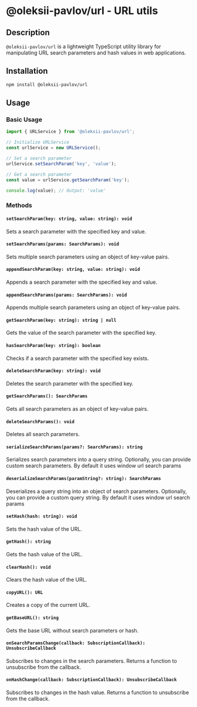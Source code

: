 # @oleksii-pavlov/url - URL utils

## Description

`@oleksii-pavlov/url` is a lightweight TypeScript utility library for manipulating URL search parameters and hash values in web applications.

## Installation

```bash
npm install @oleksii-pavlov/url
```

## Usage

### Basic Usage

```typescript
import { URLService } from '@oleksii-pavlov/url';

// Initialize URLService
const urlService = new URLService();

// Set a search parameter
urlService.setSearchParam('key', 'value');

// Get a search parameter
const value = urlService.getSearchParam('key');

console.log(value); // Output: 'value'
```

### Methods

#### `setSearchParam(key: string, value: string): void`

Sets a search parameter with the specified key and value.

#### `setSearchParams(params: SearchParams): void`

Sets multiple search parameters using an object of key-value pairs.

#### `appendSearchParam(key: string, value: string): void`

Appends a search parameter with the specified key and value.

#### `appendSearchParams(params: SearchParams): void`

Appends multiple search parameters using an object of key-value pairs.

#### `getSearchParam(key: string): string | null`

Gets the value of the search parameter with the specified key.

#### `hasSearchParam(key: string): boolean`

Checks if a search parameter with the specified key exists.

#### `deleteSearchParam(key: string): void`

Deletes the search parameter with the specified key.

#### `getSearchParams(): SearchParams`

Gets all search parameters as an object of key-value pairs.

#### `deleteSearchParams(): void`

Deletes all search parameters.

#### `serializeSearchParams(params?: SearchParams): string`

Serializes search parameters into a query string. Optionally, you can provide custom search parameters. By default it uses window url search params

#### `deserializeSearchParams(paramString?: string): SearchParams`

Deserializes a query string into an object of search parameters. Optionally, you can provide a custom query string. By default it uses window url search params

#### `setHash(hash: string): void`

Sets the hash value of the URL.

#### `getHash(): string`

Gets the hash value of the URL.

#### `clearHash(): void`

Clears the hash value of the URL.

#### `copyURL(): URL`

Creates a copy of the current URL.

#### `getBaseURL(): string`

Gets the base URL without search parameters or hash.

#### `onSearchParamsChange(callback: SubscriptionCallback): UnsubscribeCallback`

Subscribes to changes in the search parameters. Returns a function to unsubscribe from the callback.

#### `onHashChange(callback: SubscriptionCallback): UnsubscribeCallback`

Subscribes to changes in the hash value. Returns a function to unsubscribe from the callback.

